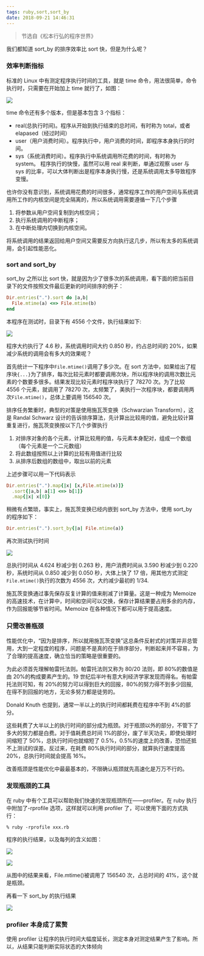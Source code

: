 ```yaml
---
tags: ruby,sort,sort_by
date: 2018-09-21 14:46:31
---
```


> 节选自《松本行弘的程序世界》

我们都知道 sort_by 的排序效率比 sort 快，但是为什么呢？

### 效率判断指标

标准的 Linux 中有测定程序执行时间的工具，就是 time 命令，用法很简单，命令执行时，只需要在开始加上 time 就行了，如图：

![](http://ogbkru1bq.bkt.clouddn.com/1537512651.png)

time 命令还有多个版本，但是基本包含 3 个指标：

- real(总执行时间)。程序从开始到执行结束的总时间，有时称为 total，或者 elapased（经过时间）
- user（用户消费时间）。程序执行中，用户消费的时间，即程序本身执行的时间。
- sys（系统消费时间）。程序执行中系统调用所花费的时间，有时称为 system。
  程序执行的快慢，虽然可以用 real 来判断，单通过观察 user 与 sys 的比率，可以大体判断出是程序本身执行慢，还是系统调用太多导致程序变慢。

也许你没有意识到，系统调用花费的时间很多，通常程序工作的用户空间与系统调用所工作的内核空间是完全隔离的，所以系统调用需要遵循一下几个步骤

1.  将参数从用户空间复制到内核空间；
2.  执行系统调用的中断程序；
3.  在中断处理内切换到内核空间。

将系统调用的结果返回给用户空间又需要反方向执行这几步，所以有太多的系统调用，会引起性能恶化。

### sort and sort_by

sort_by 之所以比 sort 快，就是因为少了很多次的系统调用，看下面的把当前目录下的文件按照文件最后更新的时间排序的例子：

```ruby
Dir.entries(".").sort do |a,b|
  File.mtime(a) <=> File.mtime(b)
end
```

本程序在测试时，目录下有 4556 个文件，执行结果如下:

![](http://ogbkru1bq.bkt.clouddn.com/1537513791.png)

程序大约执行了 4.6 秒，系统调用时间大约 0.850 秒，约占总时间的 20%，如果减少系统的调用会有多大的效果呢？

首先统计一下程序中`File.mtime()`调用了多少次。在 sort 方法中，如果给出了程序块`{...}`为了排序，每次比较元素时都要调用次块，所以程序块的调用次数比元素的个数要多很多。结果发现比较元素时程序块执行了
78270 次。为了比较 4556 个元素，就调用了 78270 次，太频繁了，美执行一次程序块，都要调用两次`File.mtime()`，总体上要调用 156540 次。

排序任务繁重时，典型的对策是使用施瓦茨变换（Schwarzian Transform），这是 Randal Schwarz 设计的告诉排序算法，先计算出比较用的值，避免比较计算重复进行，施瓦茨变换按以下几个步骤执行

1.  对排序对象的各个元素，计算比较用的值，与元素本身配对，组成一个数组（每个元素是一个二元数组）
2.  将此数组按照以上计算的比较有用值进行比较
3.  从排序后数组的数组中，取出以前的元素

上述步骤可以用一下代码表示

```ruby
Dir.entries(".").map{|x| [x,File.mtime(x)]}
  .sort{|a,b| a[1] <=> b[1]}
  .map{|x| x[0]}
```

稍微有点繁琐，事实上，施瓦茨变换已经内嵌到 sort_by 方法中，使用 sort_by 的程序如下：

```ruby
Dir.entries(".").sort_by{|a| File.mtime(a)}
```

再次测试执行时间

![](http://ogbkru1bq.bkt.clouddn.com/1537514829.png)

总执行时间从 4.624 秒减少到 0.263 秒，用户消费时间从 3.590 秒减少到 0.220 秒，系统时间从 0.850 减少到 0.050 秒，大体上快了 17 倍，用其他方式测定`File.mtime()`执行的次数为 4556 次，大约减少最初的 1/34.

施瓦茨变换通过事先保存反复计算的值来削减了计算量。这是一种成为 Memoize 的高速技术，在计算中，时间和空间可以交换，保存计算结果要占用多余的内存，作为回报能够节省时间。Memoize 在各种情况下都可以用于提高速度。

### 只需改善瓶颈

性能优化中，“因为是排序，所以就用施瓦茨变换”这总条件反射式的对策并非总管用，大到一定程度的程序，问题是不是真的在于排序部分，判断起来并不容易，为了合理的提高速度，确立恰当的策略是很重要的。

为此必须首先理解帕雷托法则。帕雷托法则又称为 80/20 法则，即 80%的数值是由 20%的构成要素产生的。19 世纪后半叶有意大利经济学家发现而得名。有帕雷托法则可知，有 20%的努力可以得到巨大的回报，80%的努力得不到多少回报,在得不到回报的地方，无论多努力都是徒劳的。

Donald Knuth 也提到，通常一半以上的执行时间都耗费在程序中不到 4%的部分。

这些耗费了大半以上的执行时间的部分成为瓶颈。对于瓶颈以外的部分，不管下了多大的努力都是白费。对于值耗费总时间 1%的部分，废了半天功夫，即使处理时间缩短了 50%，总执行时间也就缩短了 0.5%，0.5%的速度上的改善，恐怕还抵不上测试的误差。反过来，在耗费 80%执行时间的部分，就算执行速度提高 20%，总执行时间就会提高 16%。

改善瓶颈是性能优化中最最基本的，不限确认瓶颈就先高速化是万万不行的。

### 发现瓶颈的工具

在 ruby 中有个工具可以帮助我们快速的发现瓶颈所在——profiler。在 ruby 执行中附加了-rprofile 选项，这样就可以利用 profiler 了，可以使用下面的方式执行：

```shell
% ruby -rprofile xxx.rb
```

程序的执行结果，以及每列的含义如图：

![](http://ogbkru1bq.bkt.clouddn.com/1537517334.png)

![](http://ogbkru1bq.bkt.clouddn.com/1537517365.png)

从图中的结果来看，File.mtime()被调用了 156540 次，占总时间的 41%，这个就是瓶颈。

再看一下 sort_by 的执行结果

![](http://ogbkru1bq.bkt.clouddn.com/1537517685.png)

### profiler 本身成了累赘

使用 profiler 让程序的执行时间大幅度延长，测定本身对测定结果产生了影响。所以，从结果只能判断实际状态的大体倾向
